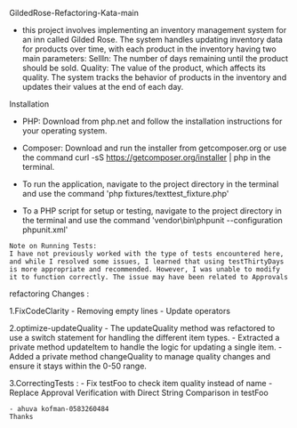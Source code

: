 GildedRose-Refactoring-Kata-main

   - this project involves implementing an inventory management system for an inn called Gilded Rose. The system handles updating      inventory data for products over time, with each product in the inventory having two main parameters:
   SellIn: The number of days remaining until the product should be sold.
   Quality: The value of the product, which affects its quality.
   The system tracks the behavior of products in the inventory and updates their values at the end of each day. 

  Installation
   - PHP: Download from php.net and follow the installation instructions for your operating system.
   - Composer: Download and run the installer from getcomposer.org or use the command curl -sS https://getcomposer.org/installer | php in the terminal.
  
   - To run the application, navigate to the project directory in the terminal and use the command 'php fixtures/texttest_fixture.php'

   - To a PHP script for setup or testing, navigate to the project directory in the terminal and use the command 'vendor\bin\phpunit --configuration phpunit.xml'

    Note on Running Tests:
    I have not previously worked with the type of tests encountered here, and while I resolved some issues, I learned that using testThirtyDays is more appropriate and recommended. However, I was unable to modify it to function correctly. The issue may have been related to Approvals

   refactoring Changes :

   1.FixCodeClarity
     - Removing empty lines
     - Update operators

   2.optimize-updateQuality
     - The updateQuality method was refactored to use a switch statement for handling the different item types.
     - Extracted a private method updateItem to handle the logic for updating a single item.
     - Added a private method changeQuality to manage quality changes and ensure it stays within the 0-50 range.

   3.CorrectingTests :
    - Fix testFoo to check item quality instead of name
    - Replace Approval Verification with Direct String Comparison in testFoo

    - ahuva kofman-0583260484
    Thanks